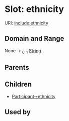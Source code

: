 
# Slot: ethnicity




URI: [include:ethnicity](https://w3id.org/include/ethnicity)


## Domain and Range

None &#8594;  <sub>0..1</sub> [String](types/String.md)

## Parents


## Children

 *  [Participant➞ethnicity](Participant_ethnicity.md)

## Used by

